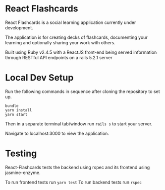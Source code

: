 # React Flashcards

React Flashcards is a social learning application currently under development.

The application is for creating decks of flashcards, documenting your learning and optionally sharing your work with others.

Built using Ruby v2.4.5 with a ReactJS front-end being served information through RESTful API endpoints on a rails 5.2.1 server

# Local Dev Setup

Run the following commands in sequence after cloning the repository to set up.
```
bundle
yarn install
yarn start
```
Then in a separate terminal tab/window run `rails s` to start your server.

Navigate to localhost:3000 to view the application.

# Testing

React-Flashcards tests the backend using rspec and its frontend using jasmine-enzyme.

To run frontend tests run `yarn test`
To run backend tests run `rspec`
